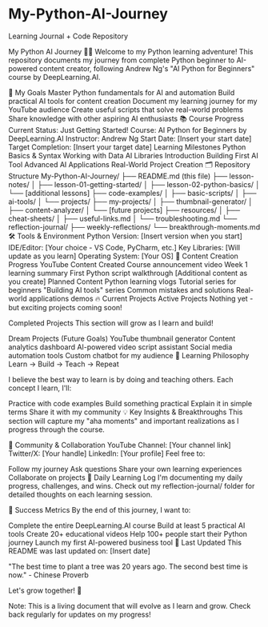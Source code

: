 # My-Python-AI-Journey
Learning Journal + Code Repository

My Python AI Journey 🐍🤖
Welcome to my Python learning adventure! This repository documents my journey from complete Python beginner to AI-powered content creator, following Andrew Ng's "AI Python for Beginners" course by DeepLearning.AI.

🎯 My Goals
Master Python fundamentals for AI and automation
Build practical AI tools for content creation
Document my learning journey for my YouTube audience
Create useful scripts that solve real-world problems
Share knowledge with other aspiring AI enthusiasts
📚 Course Progress
Current Status: Just Getting Started!
Course: AI Python for Beginners by DeepLearning.AI
Instructor: Andrew Ng
Start Date: [Insert your start date]
Target Completion: [Insert your target date]
Learning Milestones
 Python Basics & Syntax
 Working with Data
 AI Libraries Introduction
 Building First AI Tool
 Advanced AI Applications
 Real-World Project Creation
🗂️ Repository Structure
My-Python-AI-Journey/
├── README.md (this file)
├── lesson-notes/
│   ├── lesson-01-getting-started/
│   ├── lesson-02-python-basics/
│   └── [additional lessons]
├── code-examples/
│   ├── basic-scripts/
│   ├── ai-tools/
│   └── projects/
├── my-projects/
│   ├── thumbnail-generator/
│   ├── content-analyzer/
│   └── [future projects]
├── resources/
│   ├── cheat-sheets/
│   ├── useful-links.md
│   └── troubleshooting.md
└── reflection-journal/
    ├── weekly-reflections/
    └── breakthrough-moments.md
🛠️ Tools & Environment
Python Version: [Insert version when you start]
IDE/Editor: [Your choice - VS Code, PyCharm, etc.]
Key Libraries: [Will update as you learn]
Operating System: [Your OS]
🎥 Content Creation Progress
YouTube Content Created
 Course announcement video
 Week 1 learning summary
 First Python script walkthrough
 [Additional content as you create]
Planned Content
Python learning vlogs
Tutorial series for beginners
"Building AI tools" series
Common mistakes and solutions
Real-world applications demos
🔥 Current Projects
Active Projects
Nothing yet - but exciting projects coming soon!

Completed Projects
This section will grow as I learn and build!

Dream Projects (Future Goals)
YouTube thumbnail generator
Content analytics dashboard
AI-powered video script assistant
Social media automation tools
Custom chatbot for my audience
📖 Learning Philosophy
Learn → Build → Teach → Repeat

I believe the best way to learn is by doing and teaching others. Each concept I learn, I'll:

Practice with code examples
Build something practical
Explain it in simple terms
Share it with my community
💡 Key Insights & Breakthroughs
This section will capture my "aha moments" and important realizations as I progress through the course.

🤝 Community & Collaboration
YouTube Channel: [Your channel link]
Twitter/X: [Your handle]
LinkedIn: [Your profile]
Feel free to:

Follow my journey
Ask questions
Share your own learning experiences
Collaborate on projects
📝 Daily Learning Log
I'm documenting my daily progress, challenges, and wins. Check out my reflection-journal/ folder for detailed thoughts on each learning session.

🎯 Success Metrics
By the end of this journey, I want to:

 Complete the entire DeepLearning.AI course
 Build at least 5 practical AI tools
 Create 20+ educational videos
 Help 100+ people start their Python journey
 Launch my first AI-powered business tool
🔄 Last Updated
This README was last updated on: [Insert date]

"The best time to plant a tree was 20 years ago. The second best time is now." - Chinese Proverb

Let's grow together! 🌱

Note: This is a living document that will evolve as I learn and grow. Check back regularly for updates on my progress!


